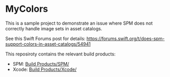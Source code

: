 # MyColors

This is a sample project to demonstrate an issue where SPM does not correctly handle image sets in asset catalogs.

See this Swift Forums post for details: https://forums.swift.org/t/does-spm-support-colors-in-asset-catalogs/54941

This reposiroty contains the relevant build products:
- SPM: [Build Products/SPM/](/tree/main/Build%20Results/SPM)
- Xcode: [Build Products/Xcode/](/tree/main/Build%20Results/Xcode)
